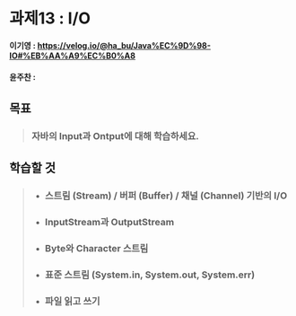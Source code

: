 # 과제13 : I/O

#### 이기영 : https://velog.io/@ha_bu/Java%EC%9D%98-IO#%EB%AA%A9%EC%B0%A8
#### 윤주찬 : 

## 목표
> ### 자바의 Input과 Ontput에 대해 학습하세요.

## 학습할 것
> - ### 스트림 (Stream) / 버퍼 (Buffer) / 채널 (Channel) 기반의 I/O
> 
> - ### InputStream과 OutputStream
> 
> - ### Byte와 Character 스트림
> 
> - ### 표준 스트림 (System.in, System.out, System.err)
> 
> - ### 파일 읽고 쓰기
>
